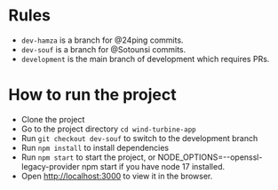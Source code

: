 # Rules

- `dev-hamza` is a branch for @24ping commits.
- `dev-souf` is a branch for @Sotounsi commits.
- `development` is the main branch of development which requires PRs.

# How to run the project

- Clone the project
- Go to the project directory `cd wind-turbine-app`
- Run `git checkout dev-souf` to switch to the development branch
- Run `npm install` to install dependencies
- Run `npm start` to start the project, or NODE_OPTIONS=--openssl-legacy-provider npm start if you have node 17 installed.
- Open [http://localhost:3000](http://localhost:3000) to view it in the browser.
